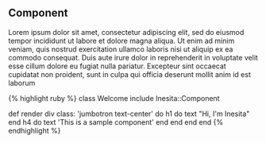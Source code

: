 <h2>Component</h2>
<p>
  Lorem ipsum dolor sit amet, consectetur adipiscing elit, sed do eiusmod tempor incididunt ut labore et dolore magna aliqua. Ut enim ad minim veniam, quis nostrud exercitation ullamco laboris nisi ut aliquip ex ea commodo consequat. Duis aute irure dolor in reprehenderit in voluptate velit esse cillum dolore eu fugiat nulla pariatur. Excepteur sint occaecat cupidatat non proident, sunt in culpa qui officia deserunt mollit anim id est laborum
</p>

{% highlight ruby %}
class Welcome
  include Inesita::Component

  def render
    div class: 'jumbotron text-center' do
      h1 do
        text "Hi, I'm Inesita"
      end
      h4 do
        text 'This is a sample component'
      end
    end
  end
end
{% endhighlight %}
